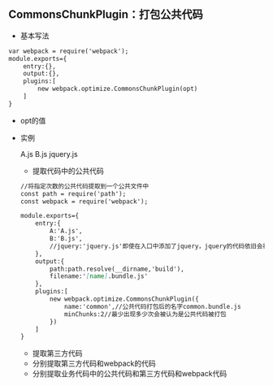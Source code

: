 ## CommonsChunkPlugin：打包公共代码

* 基本写法

```markdown
var webpack = require('webpack');
module.exports={
    entry:{},
    output:{},
    plugins:[
        new webpack.optimize.CommonsChunkPlugin(opt)
    ]
}
```

* opt的值
* 实例

  A.js  B.js  jquery.js

  * 提取代码中的公共代码

  ```markdown
  //将指定次数的公共代码提取到一个公共文件中
  const path = require('path');
  const webpack = require('webpack');

  module.exports={
      entry:{
          A:'A.js',
          B:'B.js',
          //jquery:'jquery.js'即使在入口中添加了jquery，jquery的代码依旧会被作为公共代码打包到common文件中
      },
      output:{
          path:path.resolve(__dirname,'build'),
          filename:'[name].bundle.js'
      },
      plugins:[
          new webpack.optimize.CommonsChunkPlugin({
              name:'common',//公共代码打包后的名字common.bundle.js
              minChunks:2//最少出现多少次会被认为是公共代码被打包
          })
      ]
  }
  ```

  * 提取第三方代码
  * 分别提取第三方代码和webpack的代码
  * 分别提取业务代码中的公共代码和第三方代码和webpack代码



